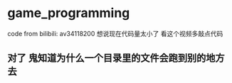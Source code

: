 # game_programming
code from bilibili: av34118200
想说现在代码量太小了
看这个视频多敲点代码
## 对了 鬼知道为什么一个目录里的文件会跑到别的地方去
